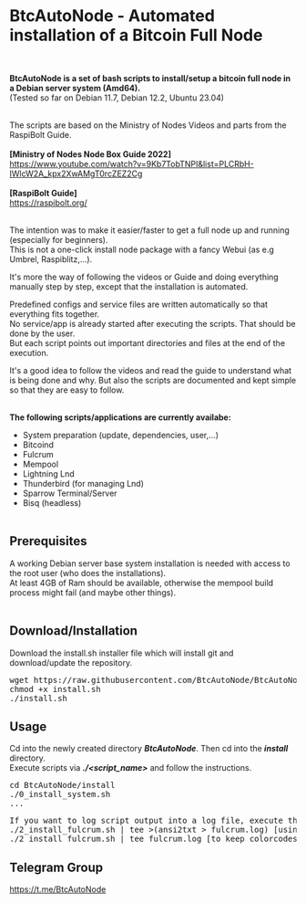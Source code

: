 # BtcAutoNode - Automated installation of a Bitcoin Full Node
<br>

**BtcAutoNode is a set of bash scripts to install/setup a bitcoin full node in a Debian server system (Amd64).**<br>
(Tested so far on Debian 11.7, Debian 12.2, Ubuntu 23.04)<br><br>

The scripts are based on the Ministry of Nodes Videos and parts from the RaspiBolt Guide.<br><br>
**[Ministry of Nodes Node Box Guide 2022]**<br>
https://www.youtube.com/watch?v=9Kb7TobTNPI&list=PLCRbH-IWlcW2A_kpx2XwAMgT0rcZEZ2Cg<br><br>
**[RaspiBolt Guide]**<br>
https://raspibolt.org/<br><br>

The intention was to make it easier/faster to get a full node up and running (especially for beginners).<br>
This is not a one-click install node package with a fancy Webui (as e.g Umbrel, Raspiblitz,...).<br>

It's more the way of following the videos or Guide and doing everything manually step by step, except that the installation is automated.<br>

Predefined configs and service files are written automatically so that everything fits together.<br>
No service/app is already started after executing the scripts. That should be done by the user.<br>
But each script points out important directories and files at the end of the execution.<br>

It's a good idea to follow the videos and read the guide to understand what is being done and why. But also the scripts are documented and kept simple so that they are easy to follow.<br><br>

**The following scripts/applications are currently availabe:**
- System preparation (update, dependencies, user,...)
- Bitcoind
- Fulcrum
- Mempool
- Lightning Lnd
- Thunderbird (for managing Lnd)
- Sparrow Terminal/Server
- Bisq (headless)
<br><br>

## Prerequisites
A working Debian server base system installation is needed with access to the root user (who does the installations).<br>
At least 4GB of Ram should be available, otherwise the mempool build process might fail (and maybe other things).
<br><br>

## Download/Installation
Download the install.sh installer file which will install git and download/update the repository.<br>
<pre>
wget https://raw.githubusercontent.com/BtcAutoNode/BtcAutoNode/master/install.sh
chmod +x install.sh
./install.sh
</pre>

## Usage
Cd into the newly created directory ***BtcAutoNode***. Then cd into the ***install*** directory.<br>
Execute scripts via ***./<script_name>*** and follow the instructions.<br>
<pre>
cd BtcAutoNode/install
./0_install_system.sh
...
</pre>
<pre>
If you want to log script output into a log file, execute the scripts like this:
./2_install_fulcrum.sh | tee >(ansi2txt > fulcrum.log) [using ansi2text to strip off color codes]
./2_install_fulcrum.sh | tee fulcrum.log [to keep colorcodes: view file with: less -R fulcrum.conf]
</pre>

## Telegram Group
https://t.me/BtcAutoNode
<br>

